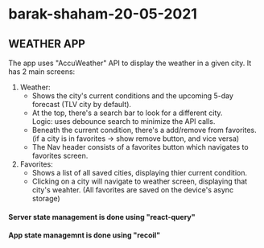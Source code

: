 # barak-shaham-20-05-2021  
  
## WEATHER APP  
  
  The app uses "AccuWeather" API to display the weather in a given city. It has 2 main screens:  
  1. Weather:  
     - Shows the city's current conditions and the upcoming 5-day forecast (TLV city by default).  
     - At the top, there's a search bar to look for a different city.   
       Logic: uses debounce search to minimize the API calls.  
     - Beneath the current condition, there's a add/remove from favorites. (if a city is in favorites -> show remove button, and vice versa)
     - The Nav header consists of a favorites button which navigates to favorites screen.  
  2. Favorites:  
     - Shows a list of all saved cities, displaying thier current condition.  
     - Clicking on a city will navigate to weather screen, displaying that city's weahter.
     (All favorites are saved on the device's async storage)  
     
#### Server state management is done using "react-query"  
#### App state managemnt is done using "recoil"  
